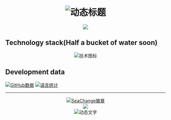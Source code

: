 <h1 align="center">
  <img src="https://readme-typing-svg.demolab.com?font=Fira+Code&size=30&duration=2800&color=00FF00&center=true&vCenter=true&width=600&lines=Hi+%F0%9F%91%8B%2C+I'm+[SeaChange];幻想成为Full+Stack+Developer;只能够成为Open+Source+Contributor" alt="动态标题" />
</h1>

<p align="center">
  <img src="https://readme-typing-svg.demolab.com?font=Fira+Code&weight=600&size=24&duration=4000&color=00CED1&width=500&lines=源代码解压密码默认：SeaChangeZxFn22JB">
</p>

## Technology stack(Half a bucket of water soon)
<p align="center">
  <img src="https://skillicons.dev/icons?i=html,wordpress,visualstudio,svg,md,ai&theme=dark&perline=8" alt="技术图标" />
</p>



## Development data
<!-- 动态统计卡片 -->
[![GitHub数据](https://github-readme-stats.vercel.app/api?username=China-SeaChange&show_icons=true&theme=dark&count_private=true)](https://github.com/China-SeaChange)
[![语言统计](https://github-readme-stats.vercel.app/api/top-langs/?username=China-SeaChange&layout=compact&theme=dark)](https://github.com/China-SeaChange)

---

<div align="center">
  <a href="http://www.seachange.chat/">
    <img src="https://img.shields.io/badge/Powered_by-SeaChange-%2300CED1?style=for-the-badge&logo=git&logoColor=white" alt="SeaChange徽章">
  </a>
  <br>

<div align="center">
  <a href="http://www.seachange.chat/">
    <img src="https://img.shields.io/badge/系统架构-SeaChange_Chat_Engine-%2300FFFF?style=for-the-badge&logo=starship&logoColor=white">
  </a>
  <br>
  <img src="https://readme-typing-svg.demolab.com?font=Space+Mono&size=12&duration=3000&color=00CED1&center=true&vCenter=true&width=500&lines=Conversational+AI+Powered+by+SeaChange+Lab;Build+with+❤️_from_Dongguan" alt="动态文字">
</div>
